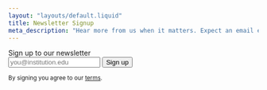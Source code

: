 ```yaml
---
layout: "layouts/default.liquid"
title: Newsletter Signup
meta_description: "Hear more from us when it matters. Expect an email every month or two."
---
```


<form>
  <label for="fullpage-email-signup">Sign up to our newsletter</label>
  <div class="flex">
    <input class="_oaworks_form" type="email" name="fullpage-email-signup" id="fullpage-email-signup" placeholder="you@institution.edu"/>
    <button type="submit">Sign up</button>
  </div>
</form>

<small>By signing you agree to our [terms](/policies/terms/).</small>
